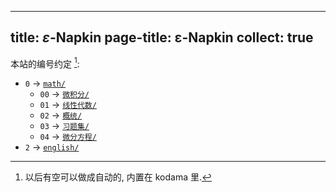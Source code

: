 
---
title: $\varepsilon$-Napkin
page-title: ε-Napkin
collect: true
---

本站的编号约定 [^todo]:

- `0` $\to$ [`math/`](./math/)
  - `00` $\to$ [`微积分/`](./math/微积分/)
  - `01` $\to$ [`线性代数/`](./math/线性代数/)
  - `02` $\to$ [`概统/`](./math/概统/)
  - `03` $\to$ [`习题集/`](./math/习题集/)
  - `04` $\to$ [`微分方程/`](./math/微分方程/)
- `2` $\to$ [`english/`](./english/)

[^todo]: 以后有空可以做成自动的, 内置在 kodama 里.
